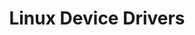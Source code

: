 ---
layout: page
toc: false
title: Linux Device Drivers
short_title: Linux Drivers
indent: 1
number: 13
---